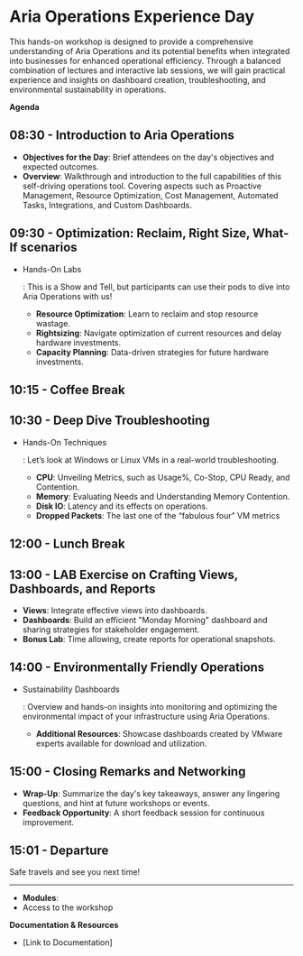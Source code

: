 # Aria Operations Experience Day

This hands-on workshop is designed to provide a comprehensive understanding of Aria Operations and its potential benefits when integrated into businesses for enhanced operational efficiency.  Through a balanced combination of lectures and interactive lab sessions, we will gain practical experience and insights on dashboard creation, troubleshooting, and environmental sustainability in operations.

**Agenda**

## 08:30 - Introduction to Aria Operations

- **Objectives for the Day**: Brief attendees on the day's objectives and expected outcomes. 
- **Overview**: Walkthrough and introduction to the full capabilities of this self-driving operations tool. Covering aspects such as Proactive Management, Resource Optimization, Cost Management, Automated Tasks, Integrations, and Custom Dashboards. 

## 09:30 - Optimization: Reclaim, Right Size, What-If scenarios

- Hands-On Labs

  : This is a Show and Tell, but participants can use their pods to dive into Aria Operations with us!

  - **Resource Optimization**: Learn to reclaim and stop resource wastage.
  - **Rightsizing**: Navigate optimization of current resources and delay hardware investments.
  - **Capacity Planning**: Data-driven strategies for future hardware investments.

## 10:15 - Coffee Break

## 10:30 - Deep Dive Troubleshooting

- Hands-On Techniques

  : Let’s look at Windows or Linux VMs in a real-world troubleshooting.

  - **CPU**: Unveiling Metrics, such as Usage%, Co-Stop, CPU Ready, and Contention.
  - **Memory**: Evaluating Needs and Understanding Memory Contention.
  - **Disk IO**: Latency and its effects on operations. 
  - **Dropped Packets**: The last one of the “fabulous four” VM metrics

## 12:00 - Lunch Break

## 13:00 - LAB Exercise on Crafting Views, Dashboards, and Reports

- **Views**: Integrate effective views into dashboards.
- **Dashboards**: Build an efficient "Monday Morning" dashboard and sharing strategies for stakeholder engagement.
- **Bonus Lab**: Time allowing, create reports for operational snapshots.

## 14:00 - Environmentally Friendly Operations

- Sustainability Dashboards

  : Overview and hands-on insights into monitoring and optimizing the environmental impact of your infrastructure using Aria Operations.

  - **Additional Resources**: Showcase dashboards created by VMware experts available for download and utilization.

## 15:00 - Closing Remarks and Networking

- **Wrap-Up**: Summarize the day's key takeaways, answer any lingering questions, and hint at future workshops or events.
- **Feedback Opportunity**: A short feedback session for continuous improvement.

## 15:01 - Departure

Safe travels and see you next time!

------

- **Modules**: 
- Access to the workshop

**Documentation & Resources**

- [Link to Documentation]

  